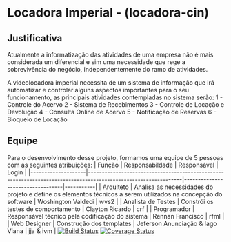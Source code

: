 # Locadora Imperial - (locadora-cin)

## Justificativa
Atualmente a informatização das atividades de uma empresa não é mais considerada um diferencial e sim uma necessidade que rege a sobrevivência do negócio, independentemente do ramo de atividades.

A videolocadora imperial necessita de um sistema de informação que irá automatizar e controlar alguns aspectos importantes para o seu funcionamento, as principais atividades contempladas no sistema serão:
  1 - Controle do Acervo
  2 - Sistema de Recebimentos
  3 - Controle de Locação e Devolução
  4 - Consulta Online de Acervo
  5 - Notificação de Reservas
  6 - Bloqueio de Locação

## Equipe

Para o desenvolvimento desse projeto, formamos uma equipe de 5 pessoas com as seguintes atribuições:
| Função             | Responsabildade                                                                                                | Responsável                      | Login     |
|--------------------|----------------------------------------------------------------------------------------------------------------|----------------------------------|-----------|
| Arquiteto          | Analisa as necessidades do projeto e define os elementos  técnicos a serem utilizados na concepção do software | Woshington Valdeci               | wvs2      |
| Analista de Testes | Constrói os testes de comportamento                                                                            | Clayton Ricardo                  | crf       |
| Programador        | Responsável técnico pela codificação do sistema                                                                | Rennan Francisco                 | rfml      |
| Web Designer       | Construção dos templates                                                                                       | Jeferson Anunciação & Iago Viana | jja & ivm |
[![Build Status](https://travis-ci.org/mprof2018/locadora-cin.svg?branch=master)](https://travis-ci.org/mprof2018/locadora-cin) [![Coverage Status](https://coveralls.io/repos/github/mprof2018/locadora-cin/badge.svg?branch=master)](https://coveralls.io/github/mprof2018/locadora-cin?branch=master)
